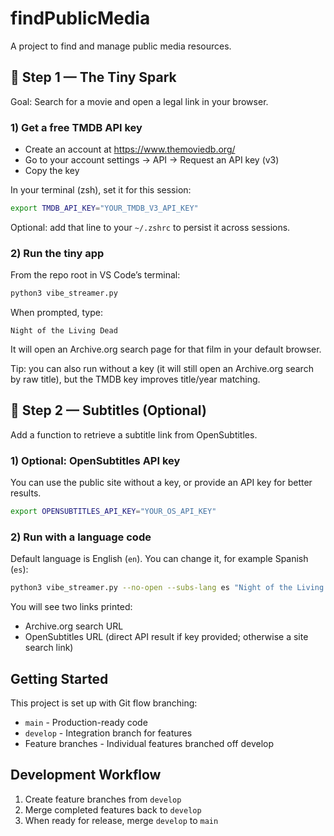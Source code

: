 # findPublicMedia

A project to find and manage public media resources.

## 🩵 Step 1 — The Tiny Spark

Goal: Search for a movie and open a legal link in your browser.

### 1) Get a free TMDB API key
- Create an account at https://www.themoviedb.org/
- Go to your account settings → API → Request an API key (v3)
- Copy the key

In your terminal (zsh), set it for this session:

```zsh
export TMDB_API_KEY="YOUR_TMDB_V3_API_KEY"
```

Optional: add that line to your `~/.zshrc` to persist it across sessions.

### 2) Run the tiny app
From the repo root in VS Code’s terminal:

```zsh
python3 vibe_streamer.py
```

When prompted, type:

```
Night of the Living Dead
```

It will open an Archive.org search page for that film in your default browser.

Tip: you can also run without a key (it will still open an Archive.org search by raw title),
but the TMDB key improves title/year matching.

## 🧩 Step 2 — Subtitles (Optional)

Add a function to retrieve a subtitle link from OpenSubtitles.

### 1) Optional: OpenSubtitles API key
You can use the public site without a key, or provide an API key for better results.

```zsh
export OPENSUBTITLES_API_KEY="YOUR_OS_API_KEY"
```

### 2) Run with a language code
Default language is English (`en`). You can change it, for example Spanish (`es`):

```zsh
python3 vibe_streamer.py --no-open --subs-lang es "Night of the Living Dead"
```

You will see two links printed:
- Archive.org search URL
- OpenSubtitles URL (direct API result if key provided; otherwise a site search link)

## Getting Started

This project is set up with Git flow branching:
- `main` - Production-ready code
- `develop` - Integration branch for features
- Feature branches - Individual features branched off develop

## Development Workflow

1. Create feature branches from `develop`
2. Merge completed features back to `develop`
3. When ready for release, merge `develop` to `main`